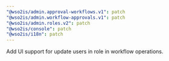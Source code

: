 ```yaml
---
"@wso2is/admin.approval-workflows.v1": patch
"@wso2is/admin.workflow-approvals.v1": patch
"@wso2is/admin.roles.v2": patch
"@wso2is/console": patch
"@wso2is/i18n": patch
---
```


Add UI support for update users in role in workflow operations.
